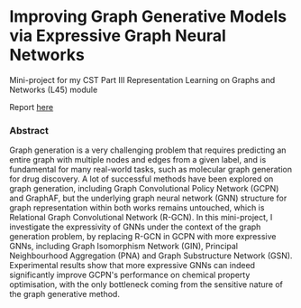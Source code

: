 # Improving Graph Generative Models via Expressive Graph Neural Networks
Mini-project for my CST Part III Representation Learning on Graphs and Networks (L45) module

Report [here](https://victorzxy.github.io/project/expressive-graph-gen/Expressive-Graph-Generation-Report.pdf)

### Abstract

Graph generation is a very challenging problem that requires predicting an entire graph with multiple nodes and edges from a given label, and is fundamental for many real-world tasks, such as molecular graph generation for drug discovery. A lot of successful methods have been explored on graph generation, including Graph Convolutional Policy Network (GCPN) and GraphAF, but the underlying graph neural network (GNN) structure for graph representation within both works remains untouched, which is Relational Graph Convolutional Network (R-GCN). In this mini-project, I investigate the expressivity of GNNs under the context of the graph generation problem, by replacing R-GCN in GCPN with more expressive GNNs, including Graph Isomorphism Network (GIN), Principal Neighbourhood Aggregation (PNA) and Graph Substructure Network (GSN). Experimental results show that more expressive GNNs can indeed significantly improve GCPN's performance on chemical property optimisation, with the only bottleneck coming from the sensitive nature of the graph generative method.
